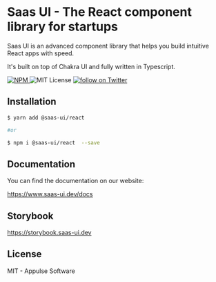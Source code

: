 # Saas UI - The React component library for startups

Saas UI is an advanced component library that helps you build intuitive React apps with speed.

It's built on top of Chakra UI and fully written in Typescript.

<p>
  <a href="https://www.npmjs.com/package/@saas-ui/react">
    <img src="https://img.shields.io/npm/v/@saas-ui/react" alt="NPM">
  </a>
  <img alt="MIT License" src="https://img.shields.io/github/license/saas-js/saas-ui"/>
  <a href="https://twitter.com/intent/follow?screen_name=saas_js">
    <img src="https://img.shields.io/twitter/follow/saas_js?style=social&logo=twitter" alt="follow on Twitter">
  </a>
</p>

## Installation

```sh
$ yarn add @saas-ui/react

#or

$ npm i @saas-ui/react  --save
```

## Documentation

You can find the documentation on our website:

https://www.saas-ui.dev/docs

## Storybook

https://storybook.saas-ui.dev

## License

MIT - Appulse Software
